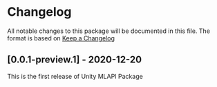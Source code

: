 # Changelog
All notable changes to this package will be documented in this file. The format is based on [Keep a Changelog](http://keepachangelog.com/en/1.0.0/)


## [0.0.1-preview.1] - 2020-12-20
This is the first release of Unity MLAPI Package